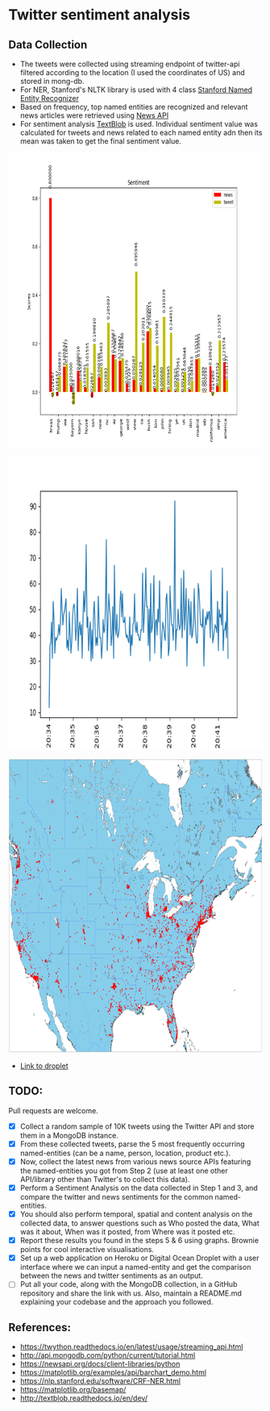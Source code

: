 # Twitter sentiment analysis



## Data Collection
- The tweets were collected using streaming endpoint of twitter-api filtered according to the location (I used the coordinates of US) and stored in mong-db.
- For NER, Stanford's NLTK library is used with 4 class
[Stanford Named Entity Recognizer](https://nlp.stanford.edu/software/CRF-NER.html)
- Based on frequency, top named entities are recognized and relevant news articles were retrieved using
[News API](https://newsapi.org)
- For sentiment analysis
[TextBlob](http://textblob.readthedocs.io/en/dev/)
is used. Individual sentiment value was calculated for tweets and news related to each named entity adn then its mean was taken to get the final sentiment value.

<p align="center">
  <img src="figures/fig.png" width=892 height=584>
</p>

<p align="center">
  <img src="figures/timeseries.png" width=892 height=584>
</p>

<p align="center">
  <img src="figures/tweet_distribution.png" width=892 height=584>
</p>

- [Link to droplet](http://159.65.158.168:5003/)

## TODO:
Pull requests are welcome.
- [x] Collect a random sample of 10K tweets using the Twitter API and store them in a MongoDB instance.
- [x] From these collected tweets, parse the 5 most frequently occurring named-entities (can be a name, person, location, product etc.).
- [x] Now, collect the latest news from various news source APIs featuring the named-entities you got from Step 2 (use at least one other API/library other than Twitter's to collect this data).
- [x] Perform a Sentiment Analysis on the data collected in Step 1 and 3, and compare the twitter and news sentiments for the common named-entities. 
- [x] You should also perform temporal, spatial and content analysis on the collected data, to answer questions such as Who posted the data, What was it about, When was it posted, from Where was it posted etc.
- [x] Report these results you found in the steps 5 & 6 using graphs. Brownie points for cool interactive visualisations.
- [x] Set up a web application on Heroku or Digital Ocean Droplet with a user interface where we can input a named-entity and get the comparison between the news and twitter sentiments as an output.
- [ ] Put all your code, along with the MongoDB collection, in a GitHub repository and share the link with us. Also, maintain a README.md explaining your codebase and the approach you followed.

## References:
- https://twython.readthedocs.io/en/latest/usage/streaming_api.html
- http://api.mongodb.com/python/current/tutorial.html
- https://newsapi.org/docs/client-libraries/python
- https://matplotlib.org/examples/api/barchart_demo.html
- https://nlp.stanford.edu/software/CRF-NER.html
- https://matplotlib.org/basemap/
- http://textblob.readthedocs.io/en/dev/
